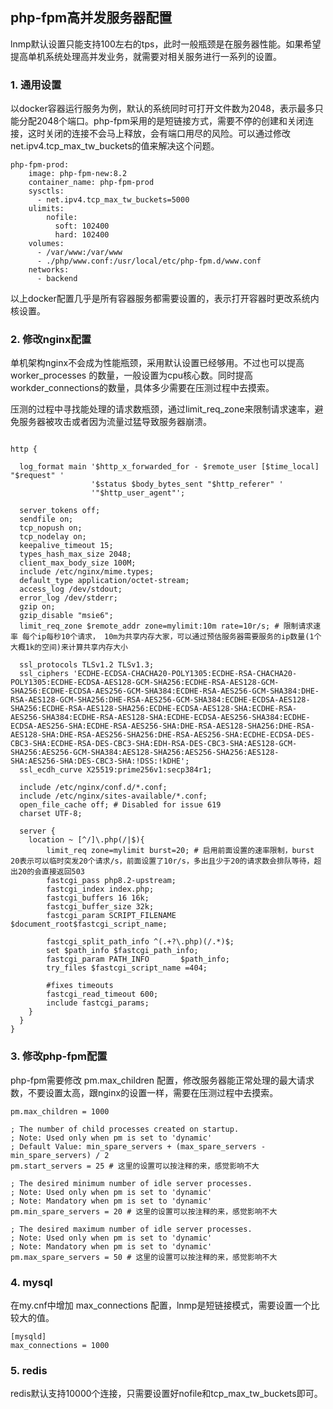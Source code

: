 ## php-fpm高并发服务器配置

lnmp默认设置只能支持100左右的tps，此时一般瓶颈是在服务器性能。如果希望提高单机系统处理高并发业务，就需要对相关服务进行一系列的设置。

### 1. 通用设置

以docker容器运行服务为例，默认的系统同时可打开文件数为2048，表示最多只能分配2048个端口。php-fpm采用的是短链接方式，需要不停的创建和关闭连接，这时关闭的连接不会马上释放，会有端口用尽的风险。可以通过修改net.ipv4.tcp_max_tw_buckets的值来解决这个问题。

```docker-compose
php-fpm-prod:
    image: php-fpm-new:8.2
    container_name: php-fpm-prod
    sysctls:
      - net.ipv4.tcp_max_tw_buckets=5000
    ulimits:
        nofile:
          soft: 102400
          hard: 102400
    volumes:
      - /var/www:/var/www
      - ./php/www.conf:/usr/local/etc/php-fpm.d/www.conf
    networks:
      - backend
```

以上docker配置几乎是所有容器服务都需要设置的，表示打开容器时更改系统内核设置。


### 2. 修改nginx配置

单机架构nginx不会成为性能瓶颈，采用默认设置已经够用。不过也可以提高 worker_processes 的数量，一般设置为cpu核心数。同时提高workder_connections的数量，具体多少需要在压测过程中去摸索。

压测的过程中寻找能处理的请求数瓶颈，通过limit_req_zone来限制请求速率，避免服务器被攻击或者因为流量过猛导致服务器崩溃。

```nginx

http {

  log_format main '$http_x_forwarded_for - $remote_user [$time_local] "$request" '
                  '$status $body_bytes_sent "$http_referer" '
                  '"$http_user_agent"';

  server_tokens off;
  sendfile on;
  tcp_nopush on;
  tcp_nodelay on;
  keepalive_timeout 15;
  types_hash_max_size 2048;
  client_max_body_size 100M;
  include /etc/nginx/mime.types;
  default_type application/octet-stream;
  access_log /dev/stdout;
  error_log /dev/stderr;
  gzip on;
  gzip_disable "msie6";
  limit_req_zone $remote_addr zone=mylimit:10m rate=10r/s; # 限制请求速率 每个ip每秒10个请求， 10m为共享内存大家，可以通过预估服务器需要服务的ip数量(1个大概1k的空间)来计算共享内存大小
  
  ssl_protocols TLSv1.2 TLSv1.3;
  ssl_ciphers 'ECDHE-ECDSA-CHACHA20-POLY1305:ECDHE-RSA-CHACHA20-POLY1305:ECDHE-ECDSA-AES128-GCM-SHA256:ECDHE-RSA-AES128-GCM-SHA256:ECDHE-ECDSA-AES256-GCM-SHA384:ECDHE-RSA-AES256-GCM-SHA384:DHE-RSA-AES128-GCM-SHA256:DHE-RSA-AES256-GCM-SHA384:ECDHE-ECDSA-AES128-SHA256:ECDHE-RSA-AES128-SHA256:ECDHE-ECDSA-AES128-SHA:ECDHE-RSA-AES256-SHA384:ECDHE-RSA-AES128-SHA:ECDHE-ECDSA-AES256-SHA384:ECDHE-ECDSA-AES256-SHA:ECDHE-RSA-AES256-SHA:DHE-RSA-AES128-SHA256:DHE-RSA-AES128-SHA:DHE-RSA-AES256-SHA256:DHE-RSA-AES256-SHA:ECDHE-ECDSA-DES-CBC3-SHA:ECDHE-RSA-DES-CBC3-SHA:EDH-RSA-DES-CBC3-SHA:AES128-GCM-SHA256:AES256-GCM-SHA384:AES128-SHA256:AES256-SHA256:AES128-SHA:AES256-SHA:DES-CBC3-SHA:!DSS:!kDHE';
  ssl_ecdh_curve X25519:prime256v1:secp384r1;
  
  include /etc/nginx/conf.d/*.conf;
  include /etc/nginx/sites-available/*.conf;
  open_file_cache off; # Disabled for issue 619
  charset UTF-8;

  server {
    location ~ [^/]\.php(/|$){
        limit_req zone=mylimit burst=20; # 启用前面设置的速率限制，burst 20表示可以临时突发20个请求/s，前面设置了10r/s，多出且少于20的请求数会排队等待，超出20的会直接返回503
        fastcgi_pass php8.2-upstream;
        fastcgi_index index.php;
        fastcgi_buffers 16 16k;
        fastcgi_buffer_size 32k;
        fastcgi_param SCRIPT_FILENAME $document_root$fastcgi_script_name;
        
        fastcgi_split_path_info ^(.+?\.php)(/.*)$;
        set $path_info $fastcgi_path_info;
        fastcgi_param PATH_INFO       $path_info;
        try_files $fastcgi_script_name =404;

        #fixes timeouts
        fastcgi_read_timeout 600;
        include fastcgi_params;
    }
  }
}

```

### 3. 修改php-fpm配置

php-fpm需要修改 pm.max_children 配置，修改服务器能正常处理的最大请求数，不要设置太高，跟nginx的设置一样，需要在压测过程中去摸索。

```php-fpm
pm.max_children = 1000 

; The number of child processes created on startup.
; Note: Used only when pm is set to 'dynamic'
; Default Value: min_spare_servers + (max_spare_servers - min_spare_servers) / 2
pm.start_servers = 25 # 这里的设置可以按注释的来，感觉影响不大

; The desired minimum number of idle server processes.
; Note: Used only when pm is set to 'dynamic'
; Note: Mandatory when pm is set to 'dynamic'
pm.min_spare_servers = 20 # 这里的设置可以按注释的来，感觉影响不大

; The desired maximum number of idle server processes.
; Note: Used only when pm is set to 'dynamic'
; Note: Mandatory when pm is set to 'dynamic'
pm.max_spare_servers = 50 # 这里的设置可以按注释的来，感觉影响不大
```

### 4. mysql

在my.cnf中增加 max_connections 配置，lnmp是短链接模式，需要设置一个比较大的值。

```mysql
[mysqld]
max_connections = 1000
```

### 5. redis

redis默认支持10000个连接，只需要设置好nofile和tcp_max_tw_buckets即可。
